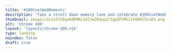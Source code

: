 ```yaml
---
title: '#100CoolWebMoments'
description: 'Take a stroll down memory lane and celebrate #100CoolWebMoments since Chrome’s first release.'
thumbnail: image/x1Los57vDga6OEMNi1dIJwZ0qvp2/1gyOFYMC1sFOBkC5csD3.png
alt: 'Chrome 100'
layout: 'layouts/chrome-100.njk'
type: landing
noindex: false
draft: true
---
```

